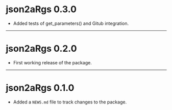 # json2aRgs 0.3.0

* Added tests of get_parameters() and Gitub integration.

---

# json2aRgs 0.2.0

* First working release of the package.

---

# json2aRgs 0.1.0

* Added a `NEWS.md` file to track changes to the package.
